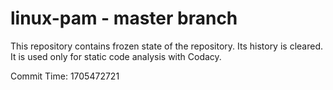 # linux-pam - master branch

This repository contains frozen state of the repository.
Its history is cleared. It is used only for static code
analysis with Codacy.

Commit Time: 1705472721